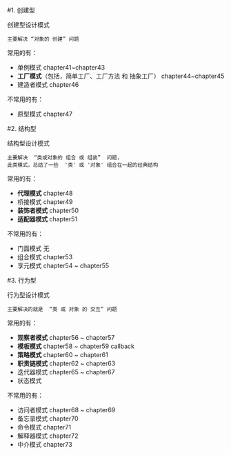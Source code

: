 #1. 创建型

创建型设计模式

    主要解决 “对象的 创建” 问题

常用的有：
- 单例模式    chapter41~chapter43
- **工厂模式**（包括，简单工厂、工厂方法 和 抽象工厂） 
             chapter44~chapter45
- 建造者模式   chapter46

不常用的有：
- 原型模式    chapter47


#2. 结构型

结构型设计模式

    主要解决  “类或对象的 组合 或 组装”  问题，
    此类模式，总结了一些  '类' 或 '对象' 组合在一起的经典结构

常用的有：
- **代理模式**   chapter48
- 桥接模式       chapter49
- **装饰者模式** chapter50
- **适配器模式** chapter51

不常用的有：
- 门面模式  无
- 组合模式  chapter53
- 享元模式  chapter54 ~ chapter55


#3. 行为型

行为型设计模式

    主要解决的就是  “类 或 对象 的 交互” 问题

常用的有：
- **观察者模式**  chapter56 ~ chapter57
- **模板模式**    chapter58 ~ chapter59 callback
- **策略模式**    chapter60 ~ chapter61
- **职责链模式**  chapter62 ~ chapter63
- 迭代器模式      chapter65 ~ chapter67
- 状态模式


不常用的有：
- 访问者模式     chapter68 ~ chapter69
- 备忘录模式     chapter70
- 命令模式       chapter71
- 解释器模式     chapter72
- 中介模式       chapter73